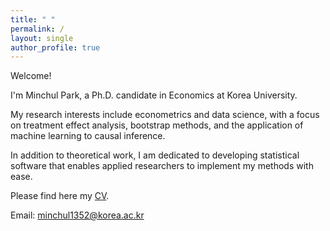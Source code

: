 ```yaml
---
title: " "
permalink: /
layout: single
author_profile: true
---
```

Welcome!

I'm Minchul Park, a Ph.D. candidate in Economics at Korea University.

My research interests include econometrics and data science, with a focus on treatment effect analysis, bootstrap methods, and the application of machine learning to causal inference.

In addition to theoretical work, I am dedicated to developing statistical software that enables applied researchers to implement my methods with ease.

Please find here my [CV](/files/CV_20250807.pdf).

Email: [minchul1352@korea.ac.kr](mailto:minchul1352@korea.ac.kr)

